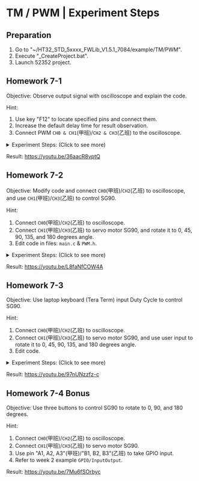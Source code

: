 # TM / PWM | Experiment Steps

## Preparation

1. Go to "~/HT32_STD_5xxxx_FWLib_V1.5.1_7084/example/TM/PWM".
2. Execute "_CreateProject.bat".
3. Launch 52352 project.

## Homework 7-1

Objective: Observe output signal with oscilloscope and explain the code.

Hint:

1. Use key "F12" to locate specified pins and connect them.
2. Increase the default delay time for result observation.
3. Connect PWM ```CH0 & CH1```(甲班)/```CH2 & CH3```(乙班) to the oscilloscope.

<details><summary>Experiment Steps: (Click to see more)</summary>

1. Modify code. (乙班)
   1. Lines 58, 64, 74: ```PWM_CH0``` :arrow_right: ```PWM_CH2```
   2. Lines 59, 65, 75: ```PWM_CH1``` :arrow_right: ```PWM_CH3```
2. Connect ```CH0 & CH1```(甲班)/```CH2 & CH3```(乙班) to oscilloscope.
3. After powered on and loaded with modified code, oscilloscope should display two PWM signals.

</details>

Result: <https://youtu.be/36aacR8vptQ>

## Homework 7-2

Objective: Modify code and connect ```CH0```(甲班)/```CH2```(乙班) to oscilloscope, and use ```CH1```(甲班)/```CH3```(乙班) to control SG90.

Hint:

1. Connect ```CH0```(甲班)/```CH2```(乙班) to oscilloscope.
2. Connect ```CH1```(甲班)/```CH3```(乙班) to servo motor SG90, and rotate it to 0, 45, 90, 135, and 180 degrees angle.
3. Edit code in files: ```main.c``` & ```PWM.h```.

<details><summary>Experiment Steps: (Click to see more)</summary>

1. Modify code.
   1. pwm.h
      1. Adjust ```HTCFG_PWM_TM_PRESCALER``` to make $\cfrac{48MHz}{50\times \text{HTCFG PWM TM PRESCALER}}<65536$.
      2. Adjust ```HTCFG_PWM_FREQ_HZ``` to 50.
      3. Add new macro ```PWM_DUTY_0``` ~ ```PWM_DUTY100``` according to PPT.
   2. main.c
      1. Modify code to switch to different ```PWM_DUTY``` one by one.
2. Connect wires.
   1. ```CH0```(甲班)/```CH2```(乙班) :arrow_right: oscilloscope.
   2. ```CH1```(甲班)/```CH3```(乙班) :arrow_right: servo motor SG90 orange wire.
   3. 5V :arrow_right: servo motor SG90 red wire.
   4. GND :arrow_right: servo motor SG90 brown wire.
3. After powered on and loaded with modified code, signal with different duty cycle should appear on oscilloscope and SG90 should rotate accordingly.

</details>

Result: <https://youtu.be/L8faNfCOW4A>

## Homework 7-3

Objective: Use laptop keyboard (Tera Term) input Duty Cycle to control SG90.

Hint:

1. Connect ```CH0```(甲班)/```CH2```(乙班) to oscilloscope.
2. Connect ```CH1```(甲班)/```CH3```(乙班) to servo motor SG90, and use user input to rotate it to 0, 45, 90, 135, and 180 degrees angle.
3. Edit code.

<details><summary>Experiment Steps: (Click to see more)</summary>

1. Modify code.
   1. Add code on PPT to your main.c.
2. Connect wires.
   1. ```CH0```(甲班)/```CH2```(乙班) :arrow_right: oscilloscope.
   2. ```CH1```(甲班)/```CH3```(乙班) :arrow_right: servo motor SG90 orange wire.
   3. 5V :arrow_right: servo motor SG90 red wire.
   4. GND :arrow_right: servo motor SG90 brown wire.
3. After powered on and loaded with modified code, you should be able to use input from Tera Term to control the rotation of SG90.

</details>

Result: <https://youtu.be/97nUNzzfz-c>

## Homework 7-4 Bonus

Objective: Use three buttons to control SG90 to rotate to 0, 90, and 180 degrees.

Hint:

1. Connect ```CH0```(甲班)/```CH2```(乙班) to oscilloscope.
2. Connect ```CH1```(甲班)/```CH3```(乙班) to servo motor SG90.
3. Use pin "A1, A2, A3"(甲班)/"B1, B2, B3"(乙班) to take GPIO input.
4. Refer to week 2 example ```GPIO/InputOutput```.

Result: <https://youtu.be/7Mu6fSOrbyc>
